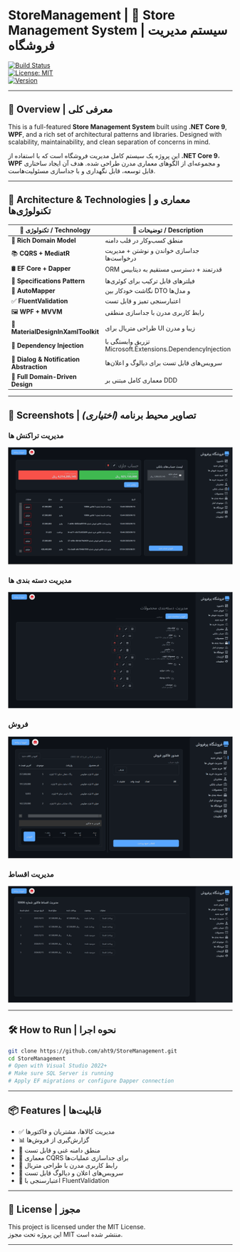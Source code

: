 # StoreManagement | 🏪 Store Management System | سیستم مدیریت فروشگاه

[![Build Status](https://img.shields.io/github/actions/workflow/status/aht9/StoreManagement/dotnet-desktop.yml?branch=main)](https://github.com/aht9/StoreManagement/actions)  
[![License: MIT](https://img.shields.io/badge/License-MIT-yellow.svg)](LICENSE)  
[![Version](https://img.shields.io/github/v/release/aht9/StoreManagement)](https://github.com/aht9/StoreManagement/releases)


---

## 🚀 Overview | معرفی کلی

This is a full-featured **Store Management System** built using **.NET Core 9**, **WPF**, and a rich set of architectural patterns and libraries. Designed with scalability, maintainability, and clean separation of concerns in mind.

این پروژه یک سیستم کامل مدیریت فروشگاه است که با استفاده از **.NET Core 9**، **WPF** و مجموعه‌ای از الگوهای معماری مدرن طراحی شده. هدف آن ایجاد ساختاری قابل توسعه، قابل نگهداری و با جداسازی مسئولیت‌هاست.

---

## 🧠 Architecture & Technologies | معماری و تکنولوژی‌ها

| 🔧 تکنولوژی / Technology | 📌 توضیحات / Description |
|--------------------------|---------------------------|
| 🧱 **Rich Domain Model** | منطق کسب‌وکار در قلب دامنه |
| 📚 **CQRS + MediatR** | جداسازی خواندن و نوشتن + مدیریت درخواست‌ها |
| 🛢 **EF Core + Dapper** | ORM قدرتمند + دسترسی مستقیم به دیتابیس |
| 🎯 **Specifications Pattern** | فیلترهای قابل ترکیب برای کوئری‌ها |
| 🔄 **AutoMapper** | نگاشت خودکار بین DTO و مدل‌ها |
| ✅ **FluentValidation** | اعتبارسنجی تمیز و قابل تست |
| 🖼 **WPF + MVVM** | رابط کاربری مدرن با جداسازی منطقی |
| 🎨 **MaterialDesignInXamlToolkit** | طراحی متریال برای UI زیبا و مدرن |
| 🧪 **Dependency Injection** | تزریق وابستگی با Microsoft.Extensions.DependencyInjection |
| 🧩 **Dialog & Notification Abstraction** | سرویس‌های قابل تست برای دیالوگ و اعلان‌ها |
| 🧠 **Full Domain-Driven Design** | معماری کامل مبتنی بر DDD |

---

## 📸 Screenshots | تصاویر محیط برنامه *(اختیاری)*

### مدیریت تراکنش ها
![Dashboard Screenshot](assets/Transaction.png)

### مدیریت دسته بندی ها
![Products Screenshot](assets/Category.png)

### فروش
![Sale Screenshot](assets/Sale.png)

### مدیریت اقساط
![Installement Screenshot](assets/Installment.png)

---

## 🛠 How to Run | نحوه اجرا

```bash
git clone https://github.com/aht9/StoreManagement.git
cd StoreManagement
# Open with Visual Studio 2022+
# Make sure SQL Server is running
# Apply EF migrations or configure Dapper connection
```

---

## 📦 Features | قابلیت‌ها

- ✅ مدیریت کالاها، مشتریان و فاکتورها
- 📊 گزارش‌گیری از فروش‌ها
- 🧠 منطق دامنه غنی و قابل تست
- 🔄 معماری CQRS برای جداسازی عملیات‌ها
- 🎨 رابط کاربری مدرن با طراحی متریال
- 🔔 سرویس‌های اعلان و دیالوگ قابل تست
- 🧪 اعتبارسنجی با FluentValidation

---

## 📄 License | مجوز

This project is licensed under the MIT License.  
این پروژه تحت مجوز MIT منتشر شده است.

---




